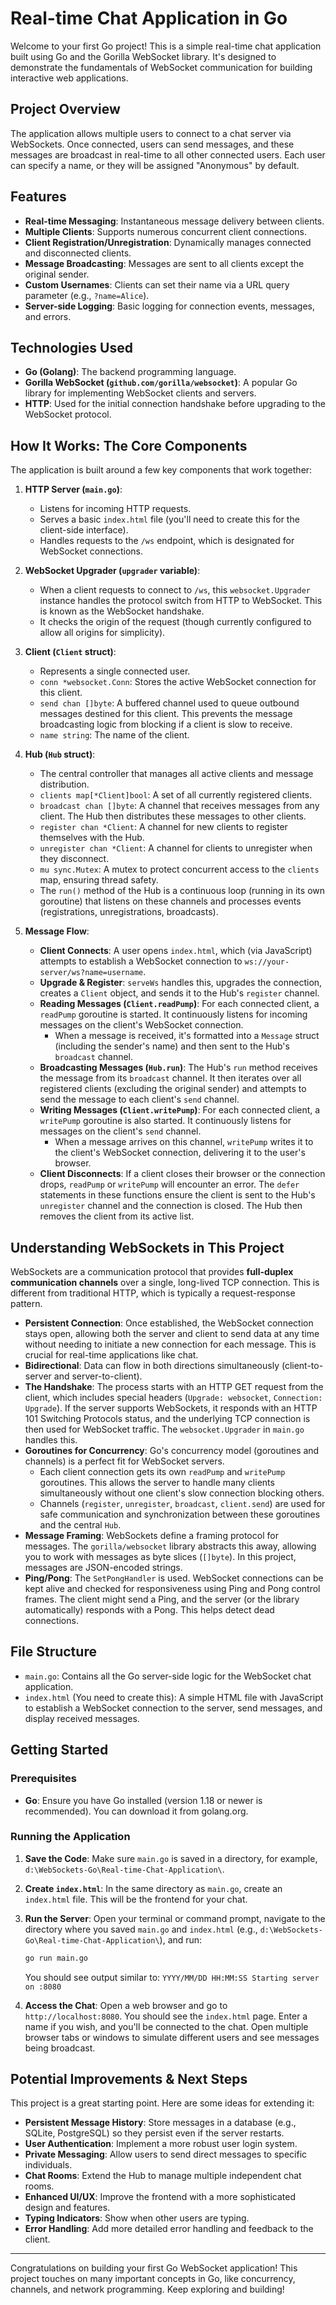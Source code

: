 # Real-time Chat Application in Go

Welcome to your first Go project! This is a simple real-time chat application built using Go and the Gorilla WebSocket library. It's designed to demonstrate the fundamentals of WebSocket communication for building interactive web applications.

## Project Overview

The application allows multiple users to connect to a chat server via WebSockets. Once connected, users can send messages, and these messages are broadcast in real-time to all other connected users. Each user can specify a name, or they will be assigned "Anonymous" by default.

## Features

*   **Real-time Messaging**: Instantaneous message delivery between clients.
*   **Multiple Clients**: Supports numerous concurrent client connections.
*   **Client Registration/Unregistration**: Dynamically manages connected and disconnected clients.
*   **Message Broadcasting**: Messages are sent to all clients except the original sender.
*   **Custom Usernames**: Clients can set their name via a URL query parameter (e.g., `?name=Alice`).
*   **Server-side Logging**: Basic logging for connection events, messages, and errors.

## Technologies Used

*   **Go (Golang)**: The backend programming language.
*   **Gorilla WebSocket (`github.com/gorilla/websocket`)**: A popular Go library for implementing WebSocket clients and servers.
*   **HTTP**: Used for the initial connection handshake before upgrading to the WebSocket protocol.

## How It Works: The Core Components

The application is built around a few key components that work together:

1.  **HTTP Server (`main.go`)**:
    *   Listens for incoming HTTP requests.
    *   Serves a basic `index.html` file (you'll need to create this for the client-side interface).
    *   Handles requests to the `/ws` endpoint, which is designated for WebSocket connections.

2.  **WebSocket Upgrader (`upgrader` variable)**:
    *   When a client requests to connect to `/ws`, this `websocket.Upgrader` instance handles the protocol switch from HTTP to WebSocket. This is known as the WebSocket handshake.
    *   It checks the origin of the request (though currently configured to allow all origins for simplicity).

3.  **Client (`Client` struct)**:
    *   Represents a single connected user.
    *   `conn *websocket.Conn`: Stores the active WebSocket connection for this client.
    *   `send chan []byte`: A buffered channel used to queue outbound messages destined for this client. This prevents the message broadcasting logic from blocking if a client is slow to receive.
    *   `name string`: The name of the client.

4.  **Hub (`Hub` struct)**:
    *   The central controller that manages all active clients and message distribution.
    *   `clients map[*Client]bool`: A set of all currently registered clients.
    *   `broadcast chan []byte`: A channel that receives messages from any client. The Hub then distributes these messages to other clients.
    *   `register chan *Client`: A channel for new clients to register themselves with the Hub.
    *   `unregister chan *Client`: A channel for clients to unregister when they disconnect.
    *   `mu sync.Mutex`: A mutex to protect concurrent access to the `clients` map, ensuring thread safety.
    *   The `run()` method of the Hub is a continuous loop (running in its own goroutine) that listens on these channels and processes events (registrations, unregistrations, broadcasts).

5.  **Message Flow**:
    *   **Client Connects**: A user opens `index.html`, which (via JavaScript) attempts to establish a WebSocket connection to `ws://your-server/ws?name=username`.
    *   **Upgrade & Register**: `serveWs` handles this, upgrades the connection, creates a `Client` object, and sends it to the Hub's `register` channel.
    *   **Reading Messages (`Client.readPump`)**: For each connected client, a `readPump` goroutine is started. It continuously listens for incoming messages on the client's WebSocket connection.
        *   When a message is received, it's formatted into a `Message` struct (including the sender's name) and then sent to the Hub's `broadcast` channel.
    *   **Broadcasting Messages (`Hub.run`)**: The Hub's `run` method receives the message from its `broadcast` channel. It then iterates over all registered clients (excluding the original sender) and attempts to send the message to each client's `send` channel.
    *   **Writing Messages (`Client.writePump`)**: For each connected client, a `writePump` goroutine is also started. It continuously listens for messages on the client's `send` channel.
        *   When a message arrives on this channel, `writePump` writes it to the client's WebSocket connection, delivering it to the user's browser.
    *   **Client Disconnects**: If a client closes their browser or the connection drops, `readPump` or `writePump` will encounter an error. The `defer` statements in these functions ensure the client is sent to the Hub's `unregister` channel and the connection is closed. The Hub then removes the client from its active list.

## Understanding WebSockets in This Project

WebSockets are a communication protocol that provides **full-duplex communication channels** over a single, long-lived TCP connection. This is different from traditional HTTP, which is typically a request-response pattern.

*   **Persistent Connection**: Once established, the WebSocket connection stays open, allowing both the server and client to send data at any time without needing to initiate a new connection for each message. This is crucial for real-time applications like chat.
*   **Bidirectional**: Data can flow in both directions simultaneously (client-to-server and server-to-client).
*   **The Handshake**: The process starts with an HTTP GET request from the client, which includes special headers (`Upgrade: websocket`, `Connection: Upgrade`). If the server supports WebSockets, it responds with an HTTP 101 Switching Protocols status, and the underlying TCP connection is then used for WebSocket traffic. The `websocket.Upgrader` in `main.go` handles this.
*   **Goroutines for Concurrency**: Go's concurrency model (goroutines and channels) is a perfect fit for WebSocket servers.
    *   Each client connection gets its own `readPump` and `writePump` goroutines. This allows the server to handle many clients simultaneously without one client's slow connection blocking others.
    *   Channels (`register`, `unregister`, `broadcast`, `client.send`) are used for safe communication and synchronization between these goroutines and the central `Hub`.
*   **Message Framing**: WebSockets define a framing protocol for messages. The `gorilla/websocket` library abstracts this away, allowing you to work with messages as byte slices (`[]byte`). In this project, messages are JSON-encoded strings.
*   **Ping/Pong**: The `SetPongHandler` is used. WebSocket connections can be kept alive and checked for responsiveness using Ping and Pong control frames. The client might send a Ping, and the server (or the library automatically) responds with a Pong. This helps detect dead connections.

## File Structure

*   `main.go`: Contains all the Go server-side logic for the WebSocket chat application.
*   `index.html` (You need to create this): A simple HTML file with JavaScript to establish a WebSocket connection to the server, send messages, and display received messages.

## Getting Started

### Prerequisites

*   **Go**: Ensure you have Go installed (version 1.18 or newer is recommended). You can download it from golang.org.

### Running the Application

1.  **Save the Code**: Make sure `main.go` is saved in a directory, for example, `d:\WebSockets-Go\Real-time-Chat-Application\`.

2.  **Create `index.html`**:
    In the same directory as `main.go`, create an `index.html` file. This will be the frontend for your chat.

3.  **Run the Server**:
    Open your terminal or command prompt, navigate to the directory where you saved `main.go` and `index.html` (e.g., `d:\WebSockets-Go\Real-time-Chat-Application\`), and run:
    ```bash
    go run main.go
    ```
    You should see output similar to: `YYYY/MM/DD HH:MM:SS Starting server on :8080`

4.  **Access the Chat**:
    Open a web browser and go to `http://localhost:8080`.
    You should see the `index.html` page. Enter a name if you wish, and you'll be connected to the chat. Open multiple browser tabs or windows to simulate different users and see messages being broadcast.

## Potential Improvements & Next Steps

This project is a great starting point. Here are some ideas for extending it:

*   **Persistent Message History**: Store messages in a database (e.g., SQLite, PostgreSQL) so they persist even if the server restarts.
*   **User Authentication**: Implement a more robust user login system.
*   **Private Messaging**: Allow users to send direct messages to specific individuals.
*   **Chat Rooms**: Extend the Hub to manage multiple independent chat rooms.
*   **Enhanced UI/UX**: Improve the frontend with a more sophisticated design and features.
*   **Typing Indicators**: Show when other users are typing.
*   **Error Handling**: Add more detailed error handling and feedback to the client.

---

Congratulations on building your first Go WebSocket application! This project touches on many important concepts in Go, like concurrency, channels, and network programming. Keep exploring and building!
